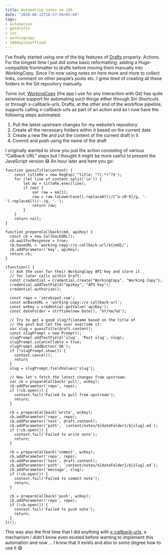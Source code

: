 ```yaml
---
title: Automating notes on iOS
date: "2020-06-12T18:57:56+02:00"
tags:
- automation
- getdrafts
- ios
- workingcopy
- 100daystooffload
---
```


I’ve finally started using one of the big features of [Drafts](https://getdrafts.com/) properly: Actions. For the longest time I just did some basic reformatting: adding a Hugo-compatible frontmatter to drafts before moving them manually into WorkingCopy. Since I’m now using notes on here more and more to collect links, comment on other people’s posts etc. I grew tired of creating all these folders in the Git repository manually.

Turns out, [WorkingCopy](https://workingcopyapp.com/) (the app I use for any interaction with Git) has quite extensive support for automating such things either through Siri Shortcuts or through x-callback-urls. Drafts, at the other end of the workflow pipeline, supports calling x-callback-urls as part of an action and so I now have the following steps automated:

1. Pull the latest upstream changes for my website’s repository
2. Create all the necessary folders within it based on the current date
3. Create a new file and put the content of the current draft in it
4. Commit and push using the name of the draft

I originally wanted to show you just the action consisting of various “Callback URL” steps but I thought it might be more useful to present the JavaScript version 😅 An hour later and here you go:

	function guessTitle(content) {
		const titleRe = new RegExp('^title: "?(.*)"?$');
		for (let line of content.split('\n')) {
			let mo = titleRe.exec(line);
			if (mo) {
				var raw = mo[1];
				raw = raw.toLowerCase().replaceAll(/[^a-z0-9]/g, '-').replaceAll(/--/g, '-');
				return raw;
			}
		}
		return null;
	}
	
	function prepareCallback(cmd, apiKey) {
	  const cb = new CallbackURL();
	  cb.waitForResponse = true;
	  cb.baseURL = `working-copy://x-callback-url/${cmd}/`;
	  cb.addParameter('key', apiKey);
	  return cb;
	}
	
	(function() {
	  // Ask the user for their WorkingCopy API key and store it
	  // for later calls within Draft:
	  const credential = Credential.create("WorkingCopy", "Working Copy");
	  credential.addTextField("apiKey", "API key");
	  credential.authorize();
	
	  const repo = 'zerokspot.com';
	  const wcBaseURL = 'working-copy://x-callback-url';
	  const wcKey = credential.getValue('apiKey');
	  const dateFolder = strftime(new Date(), '%Y/%m/%d');
	
	  // Try to get a good slug/filename based on the title of
	  // the post but let the user override it:
	  var slug = guessTitle(draft.content);
	  const slugPrompt = new Prompt();
	  slugPrompt.addTextField('slug', 'Post slug', slug);
	  slugPrompt.isCancellable = true;
	  slugPrompt.addButton('OK');
	  if (!slugPrompt.show()) {
	    context.cancel();
	    return
	  }
	  slug = slugPrompt.fieldValues['slug'];
	
	  // Now let's fetch the latest changes from upstream:
	  var cb = prepareCallback('pull', wcKey);
	  cb.addParameter('repo', repo);
	  if (!cb.open()) {
	    context.fail('Failed to pull from upstream');
	    return;
	  }
	
	  cb = prepareCallback('write', wcKey);
	  cb.addParameter('repo', repo);
	  cb.addParameter('text', draft.content);
	  cb.addParameter('path', `content/notes/${dateFolder}/${slug}.md`);
	  if (!cb.open()) {
	    context.fail('Failed to write note');
	    return;
	  }
	
	  cb = prepareCallback('commit', wcKey);
	  cb.addParameter('repo', repo);
	  cb.addParameter('text', draft.content);
	  cb.addParameter('path', `content/notes/${dateFolder}/${slug}.md`);
	  cb.addParameter('message', slug);
	  if (!cb.open()) {
	    context.fail('Failed to commit note');
	    return;
	  }
	
	  cb = prepareCallback('push', wcKey);
	  cb.addParameter('repo', repo);
	  if (!cb.open()) {
	    context.fail('Failed to push note');
	    return;
	  }
	})();

This was also the first time that I did anything with [x-callback-urls](http://x-callback-url.com/), a mechanism I didn’t know even existed before wanting to implement this automation and now … I know that it exists and also to some degree how to use it 😅
